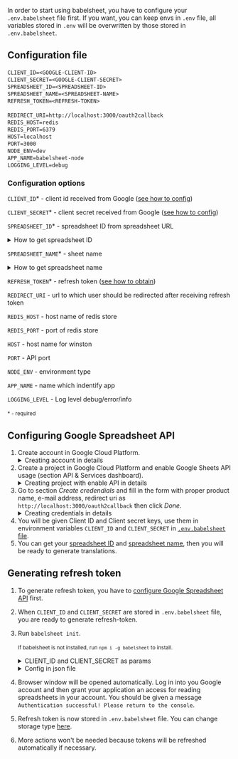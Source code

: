 In order to start using babelsheet, you have to configure your `.env.babelsheet` file first. If you want, you can keep envs in `.env` file, all variables stored in `.env` will be overwritten by those stored in `.env.babelsheet`.

## Configuration file

```
CLIENT_ID=<GOOGLE-CLIENT-ID>
CLIENT_SECRET=<GOOGLE-CLIENT-SECRET>
SPREADSHEET_ID=<SPREADSHEET-ID>
SPREADSHEET_NAME=<SPREADSHEET-NAME>
REFRESH_TOKEN=<REFRESH-TOKEN>

REDIRECT_URI=http://localhost:3000/oauth2callback
REDIS_HOST=redis
REDIS_PORT=6379
HOST=localhost
PORT=3000
NODE_ENV=dev
APP_NAME=babelsheet-node
LOGGING_LEVEL=debug
```

### Configuration options
`CLIENT_ID`* - client id received from Google ([see how to config](#configuring-google-spreadsheet-api))

`CLIENT_SECRET`* - client secret received from Google ([see how to config](#configuring-google-spreadsheet-api))

`SPREADSHEET_ID`* - spreadsheet ID from spreadsheet URL
<details>
  <summary id="how-to-get-spreadsheet-id">How to get spreadsheet ID</summary>
  <p>
    Spreadsheet ID can be taken from spreadsheet url. It's the part after `/d/` sign:
    `https://docs.google.com/spreadsheets/d/<spreadsheet-id>/`
  </p>
</details>

`SPREADSHEET_NAME`* - sheet name
<details>
  <summary id="how-to-get-spreadsheet-name">How to get spreadsheet name</summary>
  <p>
    Spreadsheet name is the name of the tab in spreadsheet document.
    ![Screenshot](img/spreadsheet-name.png)
  </p>
</details>

`REFRESH_TOKEN`* - refresh token ([see how to obtain](#generating-refresh-token))

`REDIRECT_URI` - url to which user should be redirected after receiving refresh token

`REDIS_HOST` - host name of redis store

`REDIS_PORT` - port of redis store

`HOST` - host name for winston

`PORT` - API port

`NODE_ENV` - environment type

`APP_NAME` - name which indentify app

`LOGGING_LEVEL` - Log level debug/error/info

<small>* - required</small>


## Configuring Google Spreadsheet API

1. Create account in Google Cloud Platform.
    <details>
      <summary>Creating account in details</summary>
      <p>Go to [https://cloud.google.com/](https://cloud.google.com/). Click _Try free_, then fill the form, next click _Agree and continue_ and _Submit_.</p>
      ![Screenshot](img/google-config/create-account.png)
    </details>
2. Create a project in Google Cloud Platform and enable Google Sheets API usage (section API & Services dashboard).
    <details>
      <summary>Creating project with enable API in details</summary>
      <p>Go to [https://console.cloud.google.com](https://console.cloud.google.com). Click _Select a project_, then _NEW PROJECT_, write name of the project and click _CREATE_.
      ![Screenshot](img/google-config/create-project.png)
      <p>Choose _API_.</p>
      ![Screenshot](img/google-config/choose-api.png)
      <p>Click _ENABLE APIS AND SERVICES_.</p>
      ![Screenshot](img/google-config/enable-api.png)
      <p>Find _Google sheets_.</p>
      ![Screenshot](img/google-config/find-google-sheets.png)
      <p>Click _Enable_.</p>
      ![Screenshot](img/google-config/click-enable.png)
    </details>
3. Go to section _Create credendials_ and fill in the form with proper product name, e-mail address, redirect uri as `http://localhost:3000/oauth2callback` then click _Done_.
    <details>
      <summary>Creating credentials in details</summary>
      <p>From previous view, select _Create credentials_.</p>
      ![Screenshot](img/google-config/create-credentials.png)
      <p>Fill the form and click _Done_.</p>
      <p><b>IMPORTANT! Remember to add `http://localhost:3000/oauth2callback` to 'Authorised redirect URIs'</b>, you can add any other redirect uri, later passing it as `REDIRECT_URI` in [.env.babelsheet file](#configuration-file).</p>
      ![Screenshot](img/google-config/add-credentials.png)
    </details>
4. You will be given Client ID and Client secret keys, use them in environment variables `CLIENT_ID` and `CLIENT_SECRET` in [`.env.babelsheet` file](#configuration-file).
5. You can get your [spreadsheet ID](#how-to-get-spreadsheet-id) and [spreadsheet name](#how-to-get-spreadsheet-name), then you will be ready to generate translations.

## Generating refresh token

1. To generate refresh token, you have to [configure Google Spreadsheet API](#configuring-google-spreadsheet-api) first.
2. When `CLIENT_ID` and `CLIENT_SECRET` are stored in `.env.babelsheet` file, you are ready to generate refresh-token.
3. Run `babelsheet init`.


    <small>If babelsheet is not installed, run `npm i -g babelsheet` to install.</small>
    <details>
      <summary>CLIENT_ID and CLIENT_SECRET as params</summary>
      <p>
        You don't have to create .env.babelsheet file, you can pass CLIENT_ID and CLIENT_SECRET values as parameters to babelsheet:
        `npm generate --client_id <yours-client-id> --client_secret <yours-client-secret>`
      </p>
    </details>
    <details>
      <summary>Config in json file</summary>
      <p>
        You can also generate token in `data.json` file, just by passing `json` parameter option `npm init --config-format json`.
      </p>
    </details>


4. Browser window will be opened automatically. Log in into you Google account and then grant your application an access for reading spreadsheets in your account. You should be given a message `Authentication successful! Please return to the console`.
5. Refresh token is now stored in `.env.babelsheet` file. You can change storage type [here](development.md#set-refresh-token-write-provider).
6. More actions won't be needed because tokens will be refreshed automatically if necessary.

